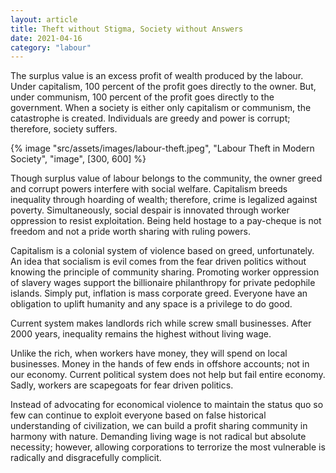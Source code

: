 ```yaml
---
layout: article
title: Theft without Stigma, Society without Answers
date: 2021-04-16
category: "labour"
---
```


The surplus value is an excess profit of wealth produced by the labour. Under capitalism, 100 percent of the profit goes directly to the owner. But, under communism, 100 percent of the profit goes directly to the government. When a society is either only capitalism or communism, the catastrophe is created. Individuals are greedy and power is corrupt; therefore, society suffers.

<!-- excerpt -->

{% image "src/assets/images/labour-theft.jpeg", "Labour Theft in Modern Society", "image", [300, 600] %}

Though surplus value of labour belongs to the community, the owner greed and corrupt powers interfere with social welfare. Capitalism breeds inequality through hoarding of wealth; therefore, crime is legalized against poverty. Simultaneously, social despair is innovated through worker oppression to resist exploitation. Being held hostage to a pay-cheque is not freedom and not a pride worth sharing with ruling powers.

Capitalism is a colonial system of violence based on greed, unfortunately. An idea that socialism is evil comes from the fear driven politics without knowing the principle of community sharing. Promoting worker oppression of slavery wages support the billionaire philanthropy for private pedophile islands. Simply put, inflation is mass corporate greed. Everyone have an obligation to uplift humanity and any space is a privilege to do good.

Current system makes landlords rich while screw small businesses. After 2000 years, inequality remains the highest without living wage.

Unlike the rich, when workers have money, they will spend on local businesses. Money in the hands of few ends in offshore accounts; not in our economy. Current political system does not help but fail entire economy. Sadly, workers are scapegoats for fear driven politics.

Instead of advocating for economical violence to maintain the status quo so few can continue to exploit everyone based on false historical understanding of civilization, we can build a profit sharing community in harmony with nature. Demanding living wage is not radical but absolute necessity; however, allowing corporations to terrorize the most vulnerable is radically and disgracefully complicit.
